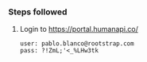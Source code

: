 ### Steps followed

1. Login to https://portal.humanapi.co/

    ```
    user: pablo.blanco@rootstrap.com 
    pass: ?!ZmL;'<_%LHw3tk
    ```
